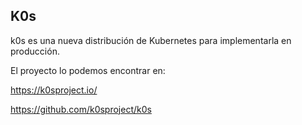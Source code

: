 ## K0s

k0s es una nueva distribución de Kubernetes para implementarla en producción.

El proyecto lo podemos encontrar en: 

https://k0sproject.io/

https://github.com/k0sproject/k0s


